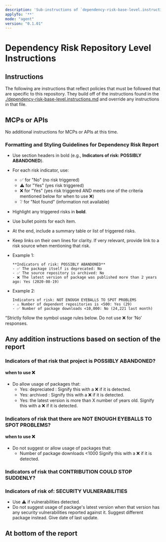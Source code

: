 ```yaml
---
description: 'Sub-instructions of `dependency-risk-base-level.instructions.md` focused on per-repository guidance or tools for should I use questions.'
applyTo: '**'
mode: "agent"
version: "0.1.01"
---
```


# Dependency Risk Repository Level Instructions

## Instructions

The following are instructions that reflect policies that must be followed that are specific to this repository. They build off of the instructions found in the [./dependency-risk-base-level.instructions.md](./dependency_instructions_baseLevel.md) and override any instructions in that file.

## MCPs or APIs

No additional instructions for MCPs or APIs at this time.

### Formatting and Styling Guidelines for Dependency Risk Report

- Use section headers in bold (e.g., **Indicators of risk: POSSIBLY ABANDONED**).
- For each risk indicator, use:
  - ✅ for "No" (no risk triggered)
  - ⚠️ for "Yes" (yes risk triggered)
  - ❌ for "Yes" (yes risk triggered AND meets one of the criteria mentioned below for when to use ❌)
  - ❔ for "Not found" (information not available)
- Highlight any triggered risks in **bold**.
- Use bullet points for each item.
- At the end, include a summary table or list of triggered risks.
- Keep links on their own lines for clarity. If very relevant, provide link to a risk source when mentioning that risk.
- Example 1:

    ```
   **Indicators of risk: POSSIBLY ABANDONED**
    - ✅ The package itself is deprecated: No
    - ✅ The source repository is archived: No
    - ❌ The latest version of package was published more than 2 years ago: Yes (2020-08-19)
    ```

- Example 2:

    ```
    Indicators of risk: NOT ENOUGH EYEBALLS TO SPOT PROBLEMS
    - ⚠️ Number of dependent repositories is <500: Yes (29)
    - ✅ Number of package downloads <10,000: No (24,221 last month)
    ```

“Strictly follow the symbol usage rules below. Do not use ❌ for ‘No’ responses.

## Any addition instructions based on section of the report

### Indicators of that risk that project is POSSIBLY ABANDONED?

#### when to use ❌

- Do allow usage of packages that:
  - Yes: depreciated : Signify this with a ❌ if it is detected.
  - Yes: archived : Signify this with a ❌ if it is detected.
  - Yes: the latest version is more than X number of years old. Signify this with a ❌ if it is detected.

### Indicators of risk that there are NOT ENOUGH EYEBALLS TO SPOT PROBLEMS?

#### when to use ❌

- Do not suggest or allow usage of packages that:
  - Number of package downloads <1000  Signify this with a ❌ if it is detected.

### Indicators of risk that CONTRIBUTION COULD STOP SUDDENLY?

### Indicators of risk of: SECURITY VULNERABILITIES

- Use ⚠️ if vulnerabilities detected.
- Do not suggest usage of package's latest version when that version has any security vulnerabilities reported against it. Suggest different package instead. Give date of last update.

## At bottom of the report
